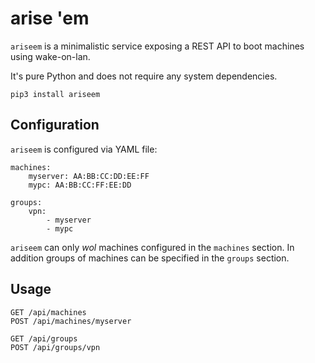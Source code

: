 # arise 'em

`ariseem` is a minimalistic service exposing a REST API to boot machines using wake-on-lan.

It's pure Python and does not require any system dependencies.

```
pip3 install ariseem
```

## Configuration

`ariseem` is configured via YAML file:

```
machines:
    myserver: AA:BB:CC:DD:EE:FF
    mypc: AA:BB:CC:FF:EE:DD

groups:
    vpn:
        - myserver
        - mypc
```

`ariseem` can only *wol* machines configured in the `machines` section.
In addition groups of machines can be specified in the `groups` section.

## Usage

```
GET /api/machines
POST /api/machines/myserver

GET /api/groups
POST /api/groups/vpn
```
